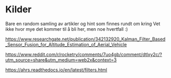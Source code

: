 # Kilder

Bare en random samling av artikler og hint som finnes rundt om kring
Vet ikke hvor mye det kommer til å bli her, men noe hvertfall :)

<https://www.researchgate.net/publication/342132920_Kalman_Filter_Based_Sensor_Fusion_for_Altitude_Estimation_of_Aerial_Vehicle>

<https://www.reddit.com/r/rocketry/comments/7uo4gb/comment/dtlxy2c/?utm_source=share&utm_medium=web2x&context=3>

<https://ahrs.readthedocs.io/en/latest/filters.html>
